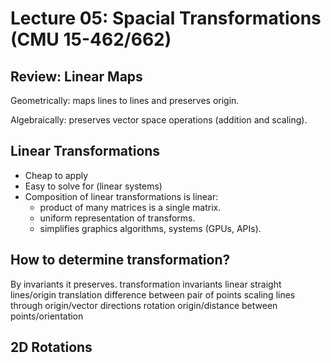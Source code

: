 # Lecture 05: Spacial Transformations (CMU 15-462/662)

## Review: Linear Maps
Geometrically: maps lines to lines and preserves origin.

Algebraically: preserves vector space operations (addition and scaling).

## Linear Transformations
- Cheap to apply
- Easy to solve for (linear systems)
- Composition of linear transformations is linear:
    - product of many matrices is a single matrix.
    - uniform representation of transforms.
    - simplifies graphics algorithms, systems (GPUs, APIs).

## How to determine transformation?
By invariants it preserves.
transformation  invariants
linear          straight lines/origin
translation     difference between pair of points
scaling         lines through origin/vector directions
rotation        origin/distance between points/orientation

## 2D Rotations

